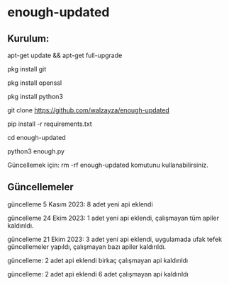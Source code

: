 # enough-updated

Kurulum:
---------------------------------------------------------------------------------------------------------
apt-get update && apt-get full-upgrade

pkg install git

pkg install openssl

pkg install python3

git clone https://github.com/walzayza/enough-updated

pip install -r requirements.txt

cd enough-updated

python3 enough.py

Güncellemek için: rm -rf enough-updated komutunu kullanabilirsiniz.

Güncellemeler
---------------------------------------------------------------------------------------------------------

güncelleme 5 Kasım 2023: 8 adet yeni api eklendi

güncelleme 24 Ekim 2023: 1 adet yeni api eklendi, çalışmayan tüm apiler kaldırıldı.

güncelleme 21 Ekim 2023: 3 adet yeni api eklendi, uygulamada ufak tefek güncellemeler yapıldı, çalışmayan bazı apiler kaldırıldı.

güncelleme: 2 adet api eklendi birkaç çalışmayan api kaldırıldı

güncelleme: 2 adet api eklendi 6 adet çalışmayan api kaldırıldı
